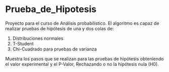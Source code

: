 # Prueba_de_Hipotesis
Proyecto para el curso de Análisis probabilístico.
El algoritmo es capaz de realizar pruebas de hipótesis de una y dos colas de:

1.  Distribuciones normales
2.  T-Student
3.  Chi-Cuadrado para pruebas de varianza

Muestra los pasos que se realizan para las pruebas de hipótesis obteniendo el valor experimental
y el P-Valor, Rechazando o no la hipótesis nula (H0).
